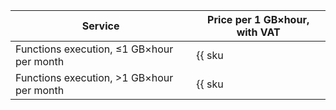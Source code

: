 | Service | Price per 1 GB×hour, with VAT |
| --- | --- |
| Functions execution, &le;1 GB×hour per month | {{ sku|RUB|serverless.functions.compute.v1|string }} |
| Functions execution, >1 GB×hour per month | {{ sku|RUB|serverless.functions.compute.v1|pricingRate.10|string }} |
